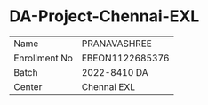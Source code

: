 # DA-Project-Chennai-EXL
<table align="center">
  <tr>
    <td>Name</td>
    <td>PRANAVASHREE</td>
  </tr>
  <tr>
    <td>Enrollment No</td>
    <td>EBEON1122685376</td>
  </tr>
  <tr>
    <td>Batch</td>
    <td>2022-8410 DA</td>
  </tr>
  <tr>
    <td>Center</td>
    <td>Chennai EXL</td>
  </tr>
 </table>


